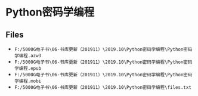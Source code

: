 # Python密码学编程

## Files

- `F:/5000G电子书\06-书库更新（201911）\2019.10\Python密码学编程\Python密码学编程.azw3`
- `F:/5000G电子书\06-书库更新（201911）\2019.10\Python密码学编程\Python密码学编程.epub`
- `F:/5000G电子书\06-书库更新（201911）\2019.10\Python密码学编程\Python密码学编程.mobi`
- `F:/5000G电子书\06-书库更新（201911）\2019.10\Python密码学编程\files.txt`
